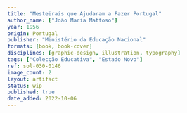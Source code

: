 ```yaml
---
title: "Mesteirais que Ajudaram a Fazer Portugal"
author_name: ["João Maria Mattoso"]
year: 1956
origin: Portugal
publisher: "Ministério da Educação Nacional"
formats: [book, book-cover]
disciplines: [graphic-design, illustration, typography]
tags: ["Colecção Educativa", "Estado Novo"]
ref: sol-030-0146
image_count: 2
layout: artifact
status: wip
published: true
date_added: 2022-10-06
---
```

